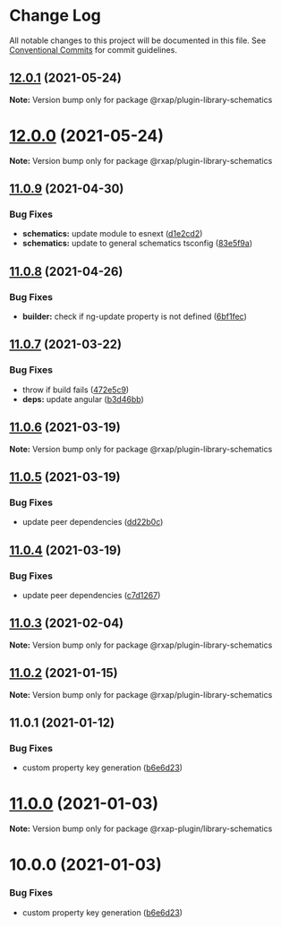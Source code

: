 # Change Log

All notable changes to this project will be documented in this file.
See [Conventional Commits](https://conventionalcommits.org) for commit guidelines.

## [12.0.1](https://gitlab.com/rxap/packages/compare/@rxap/plugin-library-schematics@12.0.0...@rxap/plugin-library-schematics@12.0.1) (2021-05-24)

**Note:** Version bump only for package @rxap/plugin-library-schematics





# [12.0.0](https://gitlab.com/rxap/packages/compare/@rxap/plugin-library-schematics@11.0.9...@rxap/plugin-library-schematics@12.0.0) (2021-05-24)

**Note:** Version bump only for package @rxap/plugin-library-schematics





## [11.0.9](https://gitlab.com/rxap/packages/compare/@rxap/plugin-library-schematics@11.0.8...@rxap/plugin-library-schematics@11.0.9) (2021-04-30)


### Bug Fixes

* **schematics:** update module to esnext ([d1e2cd2](https://gitlab.com/rxap/packages/commit/d1e2cd252f3866471935131187b3acaefe2cca82))
* **schematics:** update to general schematics tsconfig ([83e5f9a](https://gitlab.com/rxap/packages/commit/83e5f9a0cf1810686a503425d87a5e4ae30b8c84))





## [11.0.8](https://gitlab.com/rxap/packages/compare/@rxap/plugin-library-schematics@11.0.7...@rxap/plugin-library-schematics@11.0.8) (2021-04-26)


### Bug Fixes

* **builder:** check if ng-update property is not defined ([6bf1fec](https://gitlab.com/rxap/packages/commit/6bf1fec063843931b3e86e8ce20556269cc14142))





## [11.0.7](https://gitlab.com/rxap/packages/compare/@rxap/plugin-library-schematics@11.0.6...@rxap/plugin-library-schematics@11.0.7) (2021-03-22)


### Bug Fixes

* throw if build fails ([472e5c9](https://gitlab.com/rxap/packages/commit/472e5c90985dbbeaa87d46d4b115d014dc1cb6d1))
* **deps:** update angular ([b3d46bb](https://gitlab.com/rxap/packages/commit/b3d46bbaf3fe948cf1cf8b37a14a467dfc608221))





## [11.0.6](https://gitlab.com/rxap/packages/compare/@rxap/plugin-library-schematics@11.0.5...@rxap/plugin-library-schematics@11.0.6) (2021-03-19)

**Note:** Version bump only for package @rxap/plugin-library-schematics





## [11.0.5](https://gitlab.com/rxap/packages/compare/@rxap/plugin-library-schematics@11.0.4...@rxap/plugin-library-schematics@11.0.5) (2021-03-19)


### Bug Fixes

* update peer dependencies ([dd22b0c](https://gitlab.com/rxap/packages/commit/dd22b0ce053bc266c7aea659a2faf3be39f424e7))





## [11.0.4](https://gitlab.com/rxap/packages/compare/@rxap/plugin-library-schematics@11.0.3...@rxap/plugin-library-schematics@11.0.4) (2021-03-19)


### Bug Fixes

* update peer dependencies ([c7d1267](https://gitlab.com/rxap/packages/commit/c7d12671f3efc198985cddee92caa2558e74b023))





## [11.0.3](https://gitlab.com/rxap/packages/compare/@rxap/plugin-library-schematics@11.0.2...@rxap/plugin-library-schematics@11.0.3) (2021-02-04)

**Note:** Version bump only for package @rxap/plugin-library-schematics





## [11.0.2](https://gitlab.com/rxap/packages/compare/@rxap/plugin-library-schematics@11.0.1...@rxap/plugin-library-schematics@11.0.2) (2021-01-15)

**Note:** Version bump only for package @rxap/plugin-library-schematics





## 11.0.1 (2021-01-12)


### Bug Fixes

* custom property key generation ([b6e6d23](https://gitlab.com/rxap/packages/commit/b6e6d23215f0b35e0de2d35003b186a3d435b8e4))





# [11.0.0](https://gitlab.com/rxap/packages/compare/@rxap-plugin/library-schematics@10.0.0...@rxap-plugin/library-schematics@11.0.0) (2021-01-03)

**Note:** Version bump only for package @rxap-plugin/library-schematics





# 10.0.0 (2021-01-03)


### Bug Fixes

* custom property key generation ([b6e6d23](https://gitlab.com/rxap/packages/commit/b6e6d23215f0b35e0de2d35003b186a3d435b8e4))
